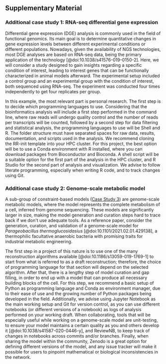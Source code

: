 ## Supplementary Material

### Additional case study 1: RNA-seq differential gene expression

Differential gene expression (DGE) analysis is commonly used in the field of functional genomics. Its main goal is to determine quantitative changes in gene expression levels between different experimental conditions or different populations. Nowadays, given the availability of NGS technologies, most DGE analyses are based on RNA-seq data, being the primary application of the technology [@doi:10.1038/s41576-019-0150-2]. Here, we will consider a study designed to gain insights regarding a specific condition of interest, leading to interest genes that can be functionally characterized in animal models afterward. The experimental setup included a control group and an experimental group with the condition of interest, both sequenced using RNA-seq. The experiment was conducted four times independently to get four replicates per group.

In this example, the most relevant part is personal research. The first step is to decide which programming languages to use. Considering that the bioinformatics analysis will include a first step performed in the command line, where raw reads will undergo quality control and the number of reads per transcripts will be counted, followed by a second step for data filtering and statistical analysis, the programming languages to use will be Shell and R. The folder structure must have separated spaces for raw data, results, documentation, and scripts used in the analysis. We recommend cloning the RR-init template into your HPC cluster. For this project, the best option will be to use a Conda environment with R installed, where you can download packages from Bioconductor and Bioconda. A shell script will be a suitable option for the first part of the analysis in the HPC cluster, and R Studio for the second part of analysis and visualization. We advise to follow literate programming, especially when writing R code, and to track changes using Git.

### Additional case study 2: Genome-scale metabolic model

A sub-group of constraint-based models ([Case Study 3](#case-study-3-tool-development-for-constraint-based-modeling)) are genome-scale metabolic models, where the model represents the complete metabolism of a cell, inferred from genome sequencing. These models are significantly larger in size, making the model generation and curation steps hard to trace back if we don't use adequate tools.  As a reference paper, consider the generation, curation, and validation of a genome-scale model for _Parageobacillus thermoglucosidasius_ [@doi:10.1101/2021.02.01.429138], a thermophilic facultative anaerobic bacteria with promising traits for industrial metabolic engineering.

The first step in a project of this nature is to use one of the many reconstruction algorithms available [@doi:10.1186/s13059-019-1769-1] to start from what is referred to as a draft reconstruction; therefore, the choice of programming language for that section will depend on the selected algorithm. After that, there is a lengthy step of model curation and gap filling, in order to end up with a model that can produce all necessary building blocks of the cell. For this step, we recommend a basic setup of Python as programming language and Conda as environment manager, due to their ease of use and the growing number of Python packages being developed in the field. Additionally, we advise using Jupyter Notebook as the main working setup and Git for version control, as you can use different notebooks (or different versions of a notebook) as logs of analysis performed on your working draft. When collaborating, tools that will be especially useful while working on a genome-scale model are unit-testing, to ensure your model maintains a certain quality as you and others develop it [@doi:10.1038/s41587-020-0446-y], and ReviewNB, to keep track of changes in notebooks across commits and/or branches. Finally, when sharing the model within the community, Zenodo is a great option for defining different versions of the model, and any issue tracker will make it possible for users to pinpoint mathematical or biological inconsistencies in the network.
